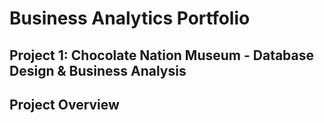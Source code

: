 # Business Analytics Portfolio

## Project 1: Chocolate Nation Museum - Database Design & Business Analysis
## Project Overview ##
